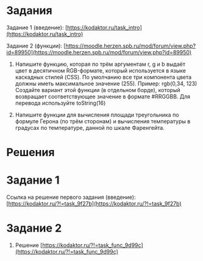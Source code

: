 # Задания

Задание 1 (введение): [https://kodaktor.ru/task_intro](https://kodaktor.ru/task_intro)

Задание 2 (функции): [https://moodle.herzen.spb.ru/mod/forum/view.php?id=89950](https://moodle.herzen.spb.ru/mod/forum/view.php?id=89950)

1. Напишите функцию, которая по трём аргументам r, g и b выдаёт цвет в десятичном RGB-формате, который используется в языке каскадных стилей (CSS). По умолчанию все три компонента цвета должны иметь максимальное значение (255). Пример: rgb(0,34, 123)
Создайте вариант этой функции (в отдельном борде), который возвращает соответствующее значение в формате #RRGGBB. Для перевода используйте toString(16)

2. Напишите функции для вычисления площади треугольника по формуле Герона (по трём сторонам) и вычисления температуры в градусах по температуре, данной по шкале Фаренгейта.

# Решения

# Задание 1

Ссылка на решение первого задания (введение): [https://kodaktor.ru/?!=task_9f27b](https://kodaktor.ru/?!=task_9f27b)

# Задание 2

1. Решение [https://kodaktor.ru/?!=task_func_9d99c](https://kodaktor.ru/?!=task_func_9d99c)
